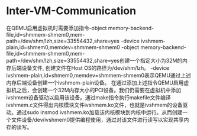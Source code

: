 # Inter-VM-Communication
在QEMU启用虚拟机时需要添加指令-object memory-backend-file,id=shmmem-shmem0,mem-path=/dev/shm/lzh,size=33554432,share=yes -device ivshmem-plain,id=shmem0,memdev=shmmem-shmem0 
-object memory-backend-file,id=shmmem-shmem0,mem-path=/dev/shm/lzh,size=33554432,share=yes创建一个指定大小为32M的内存后端设备文件, 创建文件在Host OS的路径为/dev/shm/lzh。
-device ivshmem-plain,id=shmem0,memdev=shmmem-shmem0表示QEMU通过上述内存后端设备创建一个ivshmem-plain设备。 
在通过添加上述指令QEMU启用虚拟机之后，会创建一个32M内存大小的PCI设备。我们仍需要在虚拟机中添加ivshmem设备驱动以启用该设备。通过make指令执行makefile文件编译ivshmem.c文件得出内核模块文件ivshmem.ko文件，也就是ivshmem的设备驱动。通过sudo insmod ivshmem.ko加载该内核模块到内核中运行。从而创建一个文件设备/dev/ivshmem0提供编程使用，通过对该文件进行读写以实现共享内存的读写。 
